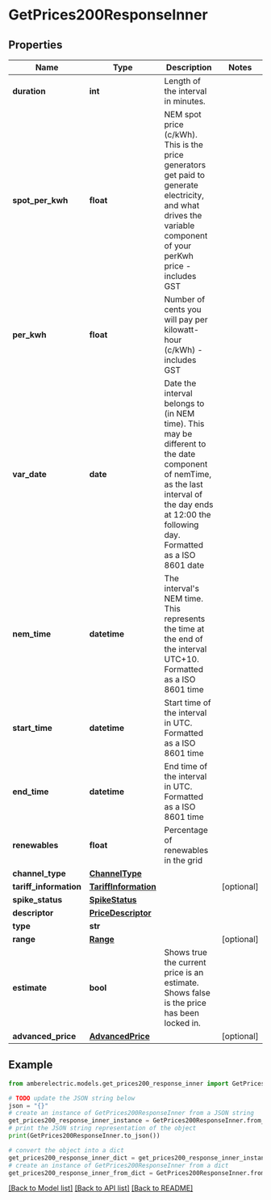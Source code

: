 # GetPrices200ResponseInner


## Properties

Name | Type | Description | Notes
------------ | ------------- | ------------- | -------------
**duration** | **int** | Length of the interval in minutes. | 
**spot_per_kwh** | **float** | NEM spot price (c/kWh). This is the price generators get paid to generate electricity, and what drives the variable component of your perKwh price - includes GST | 
**per_kwh** | **float** | Number of cents you will pay per kilowatt-hour (c/kWh) - includes GST | 
**var_date** | **date** | Date the interval belongs to (in NEM time). This may be different to the date component of nemTime, as the last interval of the day ends at 12:00 the following day. Formatted as a ISO 8601 date | 
**nem_time** | **datetime** | The interval&#39;s NEM time. This represents the time at the end of the interval UTC+10. Formatted as a ISO 8601 time | 
**start_time** | **datetime** | Start time of the interval in UTC. Formatted as a ISO 8601 time | 
**end_time** | **datetime** | End time of the interval in UTC. Formatted as a ISO 8601 time | 
**renewables** | **float** | Percentage of renewables in the grid | 
**channel_type** | [**ChannelType**](ChannelType.md) |  | 
**tariff_information** | [**TariffInformation**](TariffInformation.md) |  | [optional] 
**spike_status** | [**SpikeStatus**](SpikeStatus.md) |  | 
**descriptor** | [**PriceDescriptor**](PriceDescriptor.md) |  | 
**type** | **str** |  | 
**range** | [**Range**](Range.md) |  | [optional] 
**estimate** | **bool** | Shows true the current price is an estimate. Shows false is the price has been locked in. | 
**advanced_price** | [**AdvancedPrice**](AdvancedPrice.md) |  | [optional] 

## Example

```python
from amberelectric.models.get_prices200_response_inner import GetPrices200ResponseInner

# TODO update the JSON string below
json = "{}"
# create an instance of GetPrices200ResponseInner from a JSON string
get_prices200_response_inner_instance = GetPrices200ResponseInner.from_json(json)
# print the JSON string representation of the object
print(GetPrices200ResponseInner.to_json())

# convert the object into a dict
get_prices200_response_inner_dict = get_prices200_response_inner_instance.to_dict()
# create an instance of GetPrices200ResponseInner from a dict
get_prices200_response_inner_from_dict = GetPrices200ResponseInner.from_dict(get_prices200_response_inner_dict)
```
[[Back to Model list]](../README.md#documentation-for-models) [[Back to API list]](../README.md#documentation-for-api-endpoints) [[Back to README]](../README.md)


